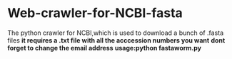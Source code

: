 # Web-crawler-for-NCBI-fasta
The python crawler for NCBI,which is used to download a bunch of .fasta files
**it requires a .txt file with all the acccession numbers you want**
**dont forget to change the email address**
**usage:python fastaworm.py**
